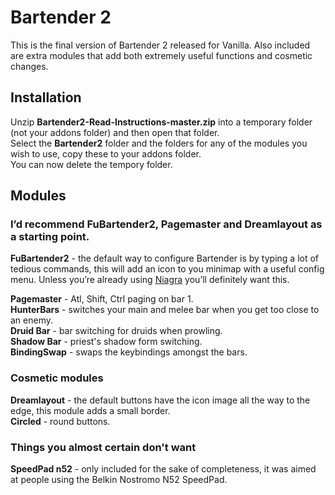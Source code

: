 # Bartender 2 #
  
This is the final version of Bartender 2 released for Vanilla. Also included are extra modules that add both extremely useful functions and cosmetic changes.  
  
## Installation  
Unzip **Bartender2-Read-Instructions-master.zip** into a temporary folder (not your addons folder) and then open that folder.  
Select the **Bartender2** folder and the folders for any of the modules you wish to use, copy these to your addons folder.  
You can now delete the tempory folder.

## Modules
### I’d recommend FuBartender2, Pagemaster and Dreamlayout as a starting point.

**FuBartender2** - the default way to configure Bartender is by typing a lot of tedious commands, this will add an icon to you minimap with a useful config menu. 
Unless you’re already using [Niagra](https://github.com/laytya/Niagara) you’ll definitely want this.


**Pagemaster** - Atl, Shift, Ctrl paging on bar 1.  
**HunterBars** - switches your main and melee bar when you get too close to an enemy.  
**Druid Bar** - bar switching for druids when prowling.  
**Shadow Bar** - priest's shadow form switching.  
**BindingSwap** - swaps the keybindings amongst the bars.  

### Cosmetic modules  
**Dreamlayout** -  the default buttons have the icon image all the way to the edge, this module adds a small border.  
**Circled** - round buttons.  
  
 
 ### Things you almost certain don't want
**SpeedPad n52** - only included for the sake of completeness, it was aimed at people using the Belkin Nostromo N52 SpeedPad.
